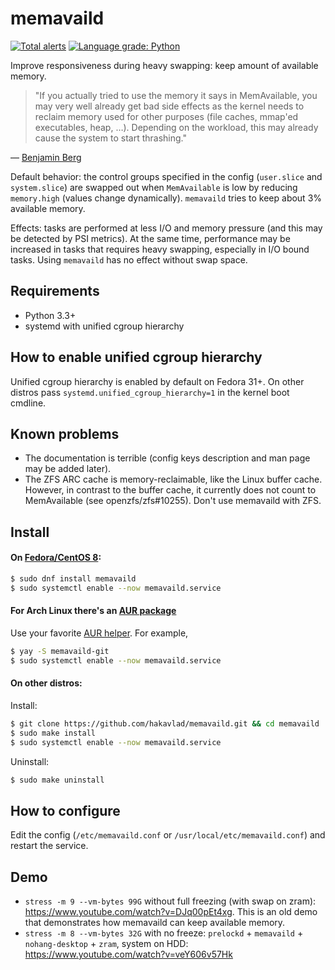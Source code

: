 
# memavaild

[![Total alerts](https://img.shields.io/lgtm/alerts/g/hakavlad/memavaild.svg?logo=lgtm&logoWidth=18)](https://lgtm.com/projects/g/hakavlad/memavaild/alerts/)
[![Language grade: Python](https://img.shields.io/lgtm/grade/python/g/hakavlad/memavaild.svg?logo=lgtm&logoWidth=18)](https://lgtm.com/projects/g/hakavlad/memavaild/context:python)

Improve responsiveness during heavy swapping: keep amount of available memory.

> "If you actually tried to use the memory it says in MemAvailable, you may very well already get bad side effects as the kernel needs to reclaim memory used for other purposes (file caches, mmap'ed executables, heap, …). Depending on the workload, this may already cause the system to start thrashing."

— [Benjamin Berg](https://lists.fedoraproject.org/archives/list/devel@lists.fedoraproject.org/message/3VNHWVRSGPYCFC6LUCNGUBUPSLZJT7OE/)

Default behavior: the control groups specified in the config (`user.slice` and `system.slice`) are swapped out when `MemAvailable` is low by reducing `memory.high` (values change dynamically). `memavaild` tries to keep about 3% available memory.

Effects: tasks are performed at less I/O and memory pressure (and this may be detected by PSI metrics). At the same time, performance may be increased in tasks that requires heavy swapping, especially in I/O bound tasks. Using `memavaild` has no effect without swap space.

## Requirements

- Python 3.3+
- systemd with unified cgroup hierarchy

## How to enable unified cgroup hierarchy

Unified cgroup hierarchy is enabled by default on Fedora 31+. On other distros pass `systemd.unified_cgroup_hierarchy=1` in the kernel boot cmdline.

## Known problems

- The documentation is terrible (config keys description and man page may be added later).
- The ZFS ARC cache is memory-reclaimable, like the Linux buffer cache. However, in contrast to the buffer cache, it currently does not count to MemAvailable (see openzfs/zfs#10255). Don't use memavaild with ZFS.

## Install

#### On [Fedora/CentOS 8](https://src.fedoraproject.org/rpms/memavaild):
```bash
$ sudo dnf install memavaild
$ sudo systemctl enable --now memavaild.service
```

#### For Arch Linux there's an [AUR package](https://aur.archlinux.org/packages/memavaild-git/)

Use your favorite [AUR helper](https://wiki.archlinux.org/index.php/AUR_helpers). For example,
```bash
$ yay -S memavaild-git
$ sudo systemctl enable --now memavaild.service
```

#### On other distros:

Install:
```bash
$ git clone https://github.com/hakavlad/memavaild.git && cd memavaild
$ sudo make install
$ sudo systemctl enable --now memavaild.service
```

Uninstall:
```bash
$ sudo make uninstall
```

## How to configure

Edit the config (`/etc/memavaild.conf` or `/usr/local/etc/memavaild.conf`) and restart the service.

## Demo

- `stress -m 9 --vm-bytes 99G` without full freezing (with swap on zram): https://www.youtube.com/watch?v=DJq00pEt4xg. This is an old demo that demonstrates how memavaild can keep available memory.
- `stress -m 8 --vm-bytes 32G` with no freeze: `prelockd` + `memavaild` + `nohang-desktop` + `zram`, system on HDD: https://www.youtube.com/watch?v=veY606v57Hk

